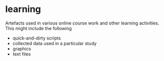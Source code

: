 learning
========

Artefacts used in various online course work and other learning activities. This might include the following

* quick-and-dirty scripts
* collected data used in a particular study
* graphics
* text files
